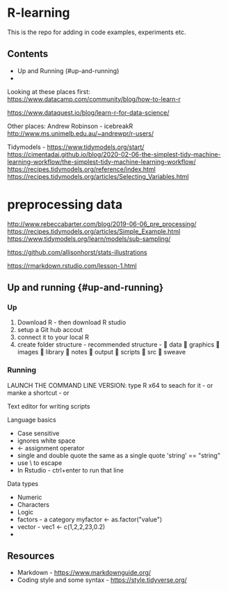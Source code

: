 # R-learning

This is the repo for adding in code examples, experiments etc.

## Contents
 - Up and Running (#up-and-running)
 - 

Looking at these places first:
https://www.datacamp.com/community/blog/how-to-learn-r

https://www.dataquest.io/blog/learn-r-for-data-science/

Other places:
Andrew Robinson - icebreakR http://www.ms.unimelb.edu.au/~andrewpr/r-users/


Tidymodels - https://www.tidymodels.org/start/
https://cimentadaj.github.io/blog/2020-02-06-the-simplest-tidy-machine-learning-workflow/the-simplest-tidy-machine-learning-workflow/ 
https://recipes.tidymodels.org/reference/index.html
https://recipes.tidymodels.org/articles/Selecting_Variables.html
# preprocessing data
http://www.rebeccabarter.com/blog/2019-06-06_pre_processing/
https://recipes.tidymodels.org/articles/Simple_Example.html
https://www.tidymodels.org/learn/models/sub-sampling/



https://github.com/allisonhorst/stats-illustrations

https://rmarkdown.rstudio.com/lesson-1.html 


## Up and running {#up-and-running}
### Up
1. Download R - then download R studio
2. setup a Git hub accout
3. connect it to your local R
4. create folder structure - recommended structure - 
 data
 graphics
 images
 library
 notes
 output
 scripts
 src
 sweave


### Running
LAUNCH THE COMMAND LINE VERSION: type R x64 to seach for it - or manke a shortcut - or 

Text editor for writing scripts

Language basics
- Case sensitive
- ignores white space
- <- assignment operator
- single and double quote the same as a single quote 'string' == "string"
- use \ to escape
- In Rstudio - ctrl+enter to run that line

Data types
- Numeric
- Characters
- Logic
- factors - a category myfactor <- as.factor("value")
- vector - vec1 <- c(1,2,2,23,0.2)
- 

## Resources
- Markdown - https://www.markdownguide.org/
- Coding style and some syntax - https://style.tidyverse.org/
